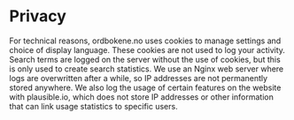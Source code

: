 # Privacy
For technical reasons, ordbokene.no uses cookies to manage settings and choice of display language. These cookies are not used to log your activity. Search terms are logged on the server without the use of cookies, but this is only used to create search statistics. We use an Nginx web server where logs are overwritten after a while, so IP addresses are not permanently stored anywhere. We also log the usage of certain features on the website with plausible.io, which does not store IP addresses or other information that can link usage statistics to specific users.